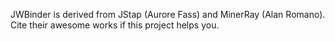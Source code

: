 JWBinder is derived from JStap (Aurore Fass) and MinerRay (Alan Romano).
Cite their awesome works if this project helps you.